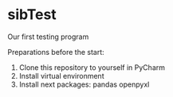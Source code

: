 # sibTest
Our first testing program

Preparations before the start:
1. Clone this repository to yourself in PyCharm
2. Install virtual environment
3. Install next packages:
pandas
openpyxl

